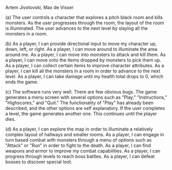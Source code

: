 Artem Jivotovski, Max de Visser

(a) The user controls a character that explores a pitch black room and kills monsters. As the user progresses through the room, the layout of the room is illuminated. The user advances to the next level by slaying all the monsters in a room.

(b) As a player, I can provide directional input to move my character up, down, left, or right.
    As a player, I can move around to illuminate the area around me.
    As a player, I can move into  monsters to attack and kill them.
    As a player, I can move onto the items dropped by monsters to pick them up.
    As a player, I can collect certain items to improve character attributes.
    As a player, I can kill all the monsters in a room in order to advance to the next level.
    As a player, I can take damage until my health total drops to 0, which ends the game.

(c) The software runs very well. There are few obvious bugs. The game generates a menu screen with several options such as "Play," "Instructions," "Highscores," and "Quit." The functionality of "Play" has already been described, and the other options are self explanatory. If the user completes a level, the game generates another one. This continues until the player dies.

(d) As a player, I can explore the map in order to illuminate a relatively complex layout of hallways and smaller rooms.
    As a player, I can engage in turn based combat with monsters through a menu of options such as "Attack" or "Run" in order to fight to the death.
    As a player, I can find weapons and armor to improve my combat capabilities.
    As a player, I can progress through levels to reach boss battles.
    As a player, I can defeat bosses to discover special loot.